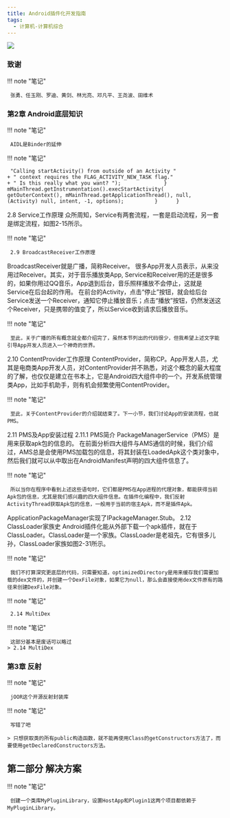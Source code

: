 ```yaml
---
title: Android插件化开发指南
tags:
  - 计算机-计算机综合
---
```


![](https://cdn.weread.qq.com/weread/cover/46/YueWen_22917911/t7_YueWen_22917911.jpg)


### 致谢




!!! note "笔记"

	 张勇、任玉刚、罗迪、黄剑、林光亮、邓凡平、王尧波、田维术 


### 第2章 Android底层知识




!!! note "笔记"

	 AIDL是Binder的延伸 


!!! note "笔记"

	 "Calling startActivity() from outside of an Activity "￼                     + " context requires the FLAG_ACTIVITY_NEW_TASK flag."￼                     + " Is this really what you want? ");￼             }￼             mMainThread.getInstrumentation().execStartActivity(￼                     getOuterContext(), mMainThread.getApplicationThread(), null,￼                     (Activity) null, intent, -1, options);￼         }￼     }
2.8 Service工作原理
众所周知，Service有两套流程，一套是启动流程，另一套是绑定流程，如图2-15所示。 


!!! note "笔记"

	 2.9 BroadcastReceiver工作原理
BroadcastReceiver就是广播，简称Receiver。
很多App开发人员表示，从来没用过Receiver。其实，对于音乐播放类App, Service和Receiver用的还是很多的，如果你用过QQ音乐，App退到后台，音乐照样播放不会停止，这就是Service在后台起的作用。
在前台的Activity，点击“停止”按钮，就会给后台Service发送一个Receiver，通知它停止播放音乐；点击“播放”按钮，仍然发送这个Receiver，只是携带的值变了，所以Service收到请求后播放音乐。 


!!! note "笔记"

	 至此，关于广播的所有概念就全都介绍完了，虽然本节列出的代码很少，但我希望上述文字能引导App开发人员进入一个神奇的世界。
2.10 ContentProvider工作原理
ContentProvider，简称CP。App开发人员，尤其是电商类App开发人员，对ContentProvider并不熟悉，对这个概念的最大程度的了解，也仅仅是建立在书本上，它是Android四大组件中的一个。开发系统管理类App，比如手机助手，则有机会频繁使用ContentProvider。 


!!! note "笔记"

	 至此，关于ContentProvider的介绍就结束了。下一小节，我们讨论App的安装流程，也就PMS。
2.11 PMS及App安装过程
2.11.1 PMS简介
PackageManagerService（PMS）是用来获取apk包的信息的。
在前面分析四大组件与AMS通信的时候，我们介绍过，AMS总是会使用PMS加载包的信息，将其封装在LoadedApk这个类对象中，然后我们就可以从中取出在AndroidManifest声明的四大组件信息了。 


!!! note "笔记"

	 所以当你在程序中看到上述这些语句时，它们都是PMS在App进程的代理对象，都能获得当前Apk包的信息，尤其是我们感兴趣的四大组件信息。在插件化编程中，我们反射ActivityThread获取Apk包的信息，一般用于当前的宿主Apk，而不是插件Apk。
ApplicationPackageManager实现了IPackageManager.Stub。
2.12 ClassLoader家族史
Android插件化能从外部下载一个apk插件，就在于ClassLoader。ClassLoader是一个家族。ClassLoader是老祖先，它有很多儿孙，ClassLoader家族如图2-31所示。 


!!! note "笔记"

	 我们不打算深究更底层的代码，只需要知道，optimizedDirectory是用来缓存我们需要加载的dex文件的，并创建一个DexFile对象，如果它为null，那么会直接使用dex文件原有的路径来创建DexFile对象。 


!!! note "笔记"

	 2.14 MultiDex 


!!! note "笔记"

	 这部分基本是废话可以略过 
	> 2.14 MultiDex




### 第3章 反射




!!! note "笔记"

	 jOOR这个开源反射封装库 


!!! note "笔记"

	 写错了吧
 
	> 只想获取类的所有public构造函数，就不能再使用Class的getConstructors方法了，而要使用getDeclaredConstructors方法。




## 第二部分 解决方案




!!! note "笔记"

	 创建一个类库MyPluginLibrary，设置HostApp和Plugin1这两个项目都依赖于MyPluginLibrary。 

